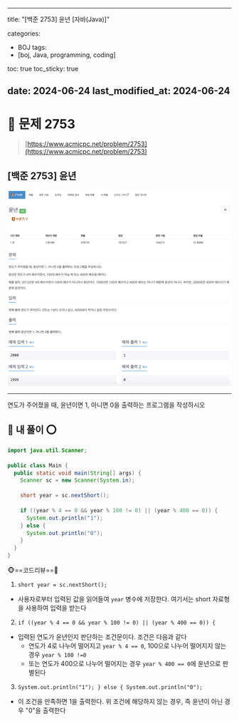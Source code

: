 
---
title: "[백준 2753] 윤년 [자바(Java)]"

categories:
  - BOJ
tags:
  - [boj, Java, programming, coding]

toc: true
toc_sticky: true

date: 2024-06-24
last_modified_at: 2024-06-24
---

# 🚀 문제 2753

> [https://www.acmicpc.net/problem/2753](https://www.acmicpc.net/problem/2753)

## [백준 2753] 윤년

![백준 2753](/assets/images/boj2753.png)

---

연도가 주어졌을 때, 윤년이면 1, 아니면 0을 출력하는 프로그램을 작성하시오

## 🚀 내 풀이 ⭕

```java
import java.util.Scanner;

public class Main {
  public static void main(String[] args) {
    Scanner sc = new Scanner(System.in);

    short year = sc.nextShort();

    if ((year % 4 == 0 && year % 100 != 0) || (year % 400 == 0)) {
      System.out.println("1");
    } else {
      System.out.println("0");
    }
  }
}
```

🐵==코드리뷰==🦀

1. `short year = sc.nextShort();`

- 사용자로부터 입력된 값을 읽어들여 `year` 병수에 저장한다. 여기서는 short 자료형을 사용하여 입력을 받는다

2. `if ((year % 4 == 0 && year % 100 != 0) || (year % 400 == 0)) {`

- 입력된 연도가 윤년인지 판단하는 조건문이다. 조건은 다음과 같다
   - 연도가 4로 나누어 떨어지고 `year % 4 == 0`, 100으로 나누어 떨어지지 않는 경우 `year % 100 !=0`
   - 또는 연도가 400으로 나누어 떨어지는 경우 `year % 400 == 0`에 윤년으로 판별된다

3. `System.out.println("1"); } else { System.out.println("0");`

- 이 조건을 만족하면 1을 출력한다. 위 조건에 해당하지 않는 경우, 즉 윤년이 아닌 경우 "0"을 출력한다